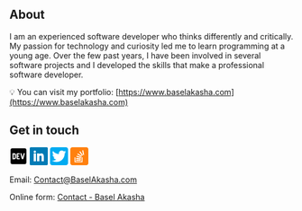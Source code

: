 ## About
I am an experienced software developer who thinks differently and critically. My passion for technology and curiosity led me to learn programming at a young age. Over the few past years, I have been involved in several software projects and I developed the skills that make a professional software developer.

💡 You can visit my portfolio: [https://www.baselakasha.com](https://www.baselakasha.com)

## Get in touch 

[![Dev.to](https://github.com/baselakasha/baselakasha/blob/master/assets/Dev-32.png)](https://dev.to/baselakasha)    [![Linked In](https://github.com/baselakasha/baselakasha/blob/master/assets/linkedin-32.webp)](https://www.linkedin.com/in/baselakasha/)    [![Twitter](https://github.com/baselakasha/baselakasha/blob/master/assets/twitter-32.webp)](https://twitter.com/basel_akasha)    [![Stackoverflow](https://github.com/baselakasha/baselakasha/blob/master/assets/stackoverflow-32.png)](https://stackoverflow.com/users/8176912/basel-akasha)


Email: [Contact@BaselAkasha.com](mailto:contact@baselakasha.com)

Online form: [Contact - Basel Akasha](https://www.baselakasha.com/contact)
